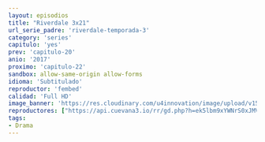 ```yaml
---
layout: episodios
title: "Riverdale 3x21"
url_serie_padre: 'riverdale-temporada-3'
category: 'series'
capitulo: 'yes'
prev: 'capitulo-20'
anio: '2017'
proximo: 'capitulo-22'
sandbox: allow-same-origin allow-forms
idioma: 'Subtitulado'
reproductor: 'fembed'
calidad: 'Full HD'
image_banner: 'https://res.cloudinary.com/u4innovation/image/upload/v1565152608/maxresdefault-min_vy9nnj.jpg'
reproductores: ["https://api.cuevana3.io/rr/gd.php?h=ek5lbm9xYWNrS0xJMVp5b21KREk0dFBLbjVkaHhkRGdrOG1jbnBpUnhhS1ZtWmRpZk12WnFjT25lb1pzbDhqbXVzcW9pNmVicU5TK3FIK1JhN0dqcHRDU3FadVkyUT09"]
tags:
- Drama
---
```











